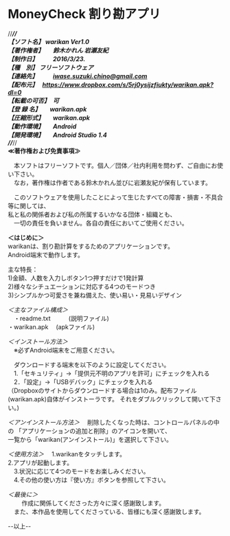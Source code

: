 # MoneyCheck 割り勘アプリ

//***********************************************************************//  
【ソフト名】	warikan Ver1.0  
【著作権者】　　鈴木かれん 岩瀬友紀  
【制作日】　　　2016/3/23.  
【種　別】	フリーソフトウェア  
【連絡先】　　　iwase.suzuki.chino@gmail.com  
【配布元】　    https://www.dropbox.com/s/5rj0ysijzfiukty/warikan.apk?dl=0  
【転載の可否】　可  
【登 録 名】　　warikan.apk  
【圧縮形式】　　warikan.apk  
【動作環境】　　Android  
【開発環境】　　Android Studio 1.4  
//***********************************************************************//  
**≪著作権および免責事項≫**

　本ソフトはフリーソフトです。個人／団体／社内利用を問わず、ご自由にお使い下さい。  
　なお，著作権は作者である鈴木かれん並びに岩瀬友紀が保有しています。  

　このソフトウェアを使用したことによって生じたすべての障害・損害・不具合等に関しては、  
私と私の関係者および私の所属するいかなる団体・組織とも、  
　一切の責任を負いません。各自の責任においてご使用ください。  




**＜はじめに＞**  
  warikanは、割り勘計算をするためのアプリケーションです。  
  Android端末で動作します。  

  主な特長：  
  1)金額、人数を入力しボタン1つ押すだけで1発計算  	
  2)様々なシチュエーションに対応する4つのモードつき  
  3)シンプルかつ可愛さを兼ね備えた、使い易い・見易いデザイン  





*＜主なファイル構成＞*  
　・readme.txt　　　(説明ファイル)    
  ・warikan.apk	  　(apkファイル)    



  

*＜インストール方法＞*  
　※必ずAndroid端末をご用意ください。  

　ダウンロードする端末を以下のように設定してください。  
　1.「セキュリティ」→「提供元不明のアプリを許可」にチェックを入れる  
　2．｢設定」→「USBデバック」にチェックを入れる  
  （Dropboxのサイトからダウンロードする場合は1のみ。配布ファイル(warikan.apk)自体がインストーラです。
  それをダブルクリックして開いて下さい。)  





*＜アンインストール方法＞*
 　削除したくなった時は、コントロールパネルの中の  「アプリケーションの追加と削除」のアイコンを開いて、  
  一覧から「warikan(アンインストール)」を選択して下さい。  





*＜使用方法＞*
　1.warikanをタッチします。  
  2.アプリが起動します。  
　3.状況に応じて4つのモードをお楽しみください。  
　4.その他の使い方は『使い方』ボタンを参照して下さい。  





*＜最後に＞*  
　
　作成に関係してくださった方々に深く感謝致します。  
　また、本作品を使用してくださっている、皆様にも深く感謝致します。  







--以上--  
